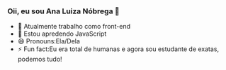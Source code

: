 ### Oii, eu sou Ana Luiza Nóbrega 👋

- 🔭 Atualmente trabalho como front-end
- 🌱 Estou apredendo JavaScript
- 😄 Pronouns:Ela/Dela
- ⚡ Fun fact:Eu era total de humanas e agora sou estudante de exatas, podemos tudo!

